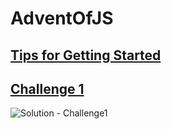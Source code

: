 # AdventOfJS

## [Tips for Getting Started](https://store.selfteach.me/courses/d2550633-b921-4971-8371-ff53ea196d05/1099426-welcome/3310241-tips-for-getting-started)

## [Challenge 1](https://store.selfteach.me/courses/d2550633-b921-4971-8371-ff53ea196d05/1099427-challenge-1/3310239-challenge-1-overview)

![Solution - Challenge1](./Challenge1/STARTER-FILES/images/Challenge1.png")
